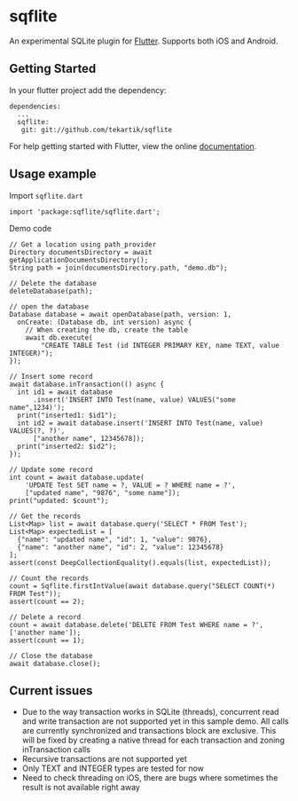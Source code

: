 # sqflite

An experimental SQLite plugin for [Flutter](https://flutter.io).
Supports both iOS and Android.

## Getting Started

In your flutter project add the dependency:

    dependencies:
      ...
      sqflite:
       git: git://github.com/tekartik/sqflite
    

For help getting started with Flutter, view the online
[documentation](https://flutter.io/).

## Usage example

Import `sqflite.dart`

    import 'package:sqflite/sqflite.dart';
    
Demo code


    // Get a location using path_provider
    Directory documentsDirectory = await getApplicationDocumentsDirectory();
    String path = join(documentsDirectory.path, "demo.db");

    // Delete the database
    deleteDatabase(path);

    // open the database
    Database database = await openDatabase(path, version: 1,
      onCreate: (Database db, int version) async {
        // When creating the db, create the table
        await db.execute(
            "CREATE TABLE Test (id INTEGER PRIMARY KEY, name TEXT, value INTEGER)");
    });

    // Insert some record
    await database.inTransaction(() async {
      int id1 = await database
          .insert('INSERT INTO Test(name, value) VALUES("some name",1234)');
      print("inserted1: $id1");
      int id2 = await database.insert('INSERT INTO Test(name, value) VALUES(?, ?)',
          ["another name", 12345678]);
      print("inserted2: $id2");
    });

    // Update some record
    int count = await database.update(
        'UPDATE Test SET name = ?, VALUE = ? WHERE name = ?',
        ["updated name", "9876", "some name"]);
    print("updated: $count");

    // Get the records
    List<Map> list = await database.query('SELECT * FROM Test');
    List<Map> expectedList = [
      {"name": "updated name", "id": 1, "value": 9876},
      {"name": "another name", "id": 2, "value": 12345678}
    ];
    assert(const DeepCollectionEquality().equals(list, expectedList));

    // Count the records
    count = Sqflite.firstIntValue(await database.query("SELECT COUNT(*) FROM Test"));
    assert(count == 2);

    // Delete a record
    count = await database.delete('DELETE FROM Test WHERE name = ?', ['another name']);
    assert(count == 1);
      
    // Close the database
    await database.close();

## Current issues

* Due to the way transaction works in SQLite (threads), concurrent read and write transaction are not supported yet in 
this sample demo. All calls are currently synchronized and transactions block are exclusive. This will be fixed by creating 
a native thread for each transaction and zoning inTransaction calls
* Recursive transactions are not supported yet
* Only TEXT and INTEGER types are tested for now
* Need to check threading on iOS, there are bugs where sometimes the result is not available right away


